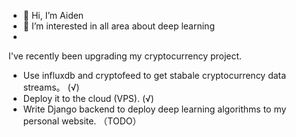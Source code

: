 - 👋 Hi, I’m Aiden
- 👀 I’m interested in all area about deep learning
- 
I've recently been upgrading my cryptocurrency project.
- Use influxdb and cryptofeed to get stabale cryptocurrency data streams。 (√)
- Deploy it to the cloud (VPS). (√)
- Write Django backend to deploy deep learning algorithms to my personal website. （TODO）
